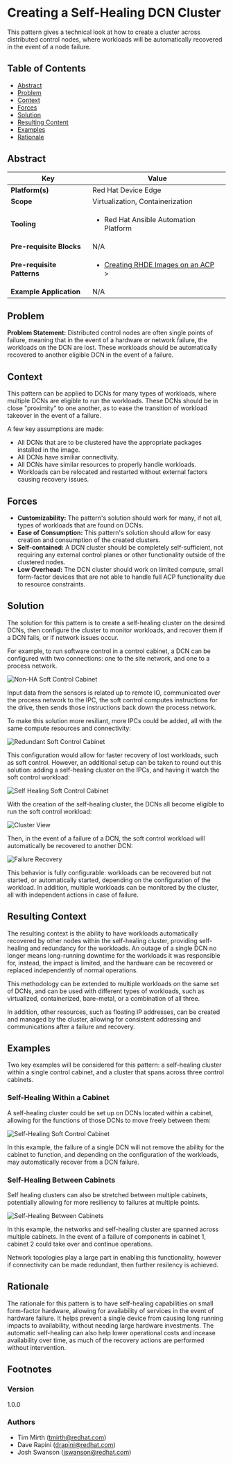 # Creating a Self-Healing DCN Cluster
This pattern gives a technical look at how to create a cluster across distributed control nodes, where workloads will be automatically recovered in the event of a node failure.

## Table of Contents
* [Abstract](#abstract)
* [Problem](#problem)
* [Context](#context)
* [Forces](#forces)
* [Solution](#solution)
* [Resulting Content](#resulting-context)
* [Examples](#examples)
* [Rationale](#rationale)

## Abstract
| Key | Value |
| --- | --- |
| **Platform(s)** | Red Hat Device Edge |
| **Scope** | Virtualization, Containerization |
| **Tooling** | <ul><li>Red Hat Ansible Automation Platform</li></ul> |
| **Pre-requisite Blocks** | N/A |
| **Pre-requisite Patterns** | <ul><li>[Creating RHDE Images on an ACP](../create-rhde-images-on-acp/README.md)</li>></ul> |
| **Example Application** | N/A |

## Problem
**Problem Statement:** Distributed control nodes are often single points of failure, meaning that in the event of a hardware or network failure, the workloads on the DCN are lost. These workloads should be automatically recovered to another eligible DCN in the event of a failure.

## Context
This pattern can be applied to DCNs for many types of workloads, where multiple DCNs are eligible to run the workloads. These DCNs should be in close "proximity" to one another, as to ease the transition of workload takeover in the event of a failure.

A few key assumptions are made:
- All DCNs that are to be clustered have the appropriate packages installed in the image.
- All DCNs have similiar connectivity.
- All DCNs have similar resources to properly handle workloads.
- Workloads can be relocated and restarted without external factors causing recovery issues.

## Forces
- **Customizability:** The pattern's solution should work for many, if not all, types of workloads that are found on DCNs.
- **Ease of Consumption:** This pattern's solution should allow for easy creation and consumption of the created clusters.
- **Self-contained:** A DCN cluster should be completely self-sufficient, not requiring any external control planes or other functionality outside of the clustered nodes.
- **Low Overhead:** The DCN cluster should work on limited compute, small form-factor devices that are not able to handle full ACP functionality due to resource constraints.

## Solution
The solution for this pattern is to create a self-healing cluster on the desired DCNs, then configure the cluster to monitor workloads, and recover them if a DCN fails, or if network issues occur.

For example, to run software control in a control cabinet, a DCN can be configured with two connections: one to the site network, and one to a process network.

![Non-HA Soft Control Cabinet](./.images/non-redundant-soft-control.png)

Input data from the sensors is related up to remote IO, communicated over the process network to the IPC, the soft control computes instructions for the drive, then sends those instructions back down the process network.

To make this solution more resiliant, more IPCs could be added, all with the same compute resources and connectivity:

![Redundant Soft Control Cabinet](./.images/redundant-soft-control.png)

This configuration would allow for faster recovery of lost workloads, such as soft control. However, an additional setup can be taken to round out this solution: adding a self-healing cluster on the IPCs, and having it watch the soft control workload:

![Self Healing Soft Control Cabinet](./.images/self-healing-soft-control.png)

With the creation of the self-healing cluster, the DCNs all become eligible to run the soft control workload:

![Cluster View](./.images/cluster-view.png)

Then, in the event of a failure of a DCN, the soft control workload will automatically be recovered to another DCN:

![Failure Recovery](./.images/failure-recovery.png)

This behavior is fully configurable: workloads can be recovered but not started, or automatically started, depending on the configuration of the workload. In addition, multiple workloads can be monitored by the cluster, all with independent actions in case of failure.


## Resulting Context
The resulting context is the ability to have workloads automatically recovered by other nodes within the self-healing cluster, providing self-healing and redundancy for the workloads. An outage of a single DCN no longer means long-running downtime for the workloads it was responsible for, instead, the impact is limited, and the hardware can be recovered or replaced independently of normal operations.

This methodology can be extended to multiple workloads on the same set of DCNs, and can be used with different types of workloads, such as virtualized, containerized, bare-metal, or a combination of all three.

In addition, other resources, such as floating IP addresses, can be created and managed by the cluster, allowing for consistent addressing and communications after a failure and recovery.

## Examples
Two key examples will be considered for this pattern: a self-healing cluster within a single control cabinet, and a cluster that spans across three control cabinets.

### Self-Healing Within a Cabinet
A self-healing cluster could be set up on DCNs located within a cabinet, allowing for the functions of those DCNs to move freely between them:

![Self-Healing Soft Control Cabinet](./.images/self-healing-soft-control.png)

In this example, the failure of a single DCN will not remove the ability for the cabinet to function, and depending on the configuration of the workloads, may automatically recover from a DCN failure.

### Self-Healing Between Cabinets
Self healing clusters can also be stretched between multiple cabinets, potentially allowing for more resiliency to failures at multiple points.

![Self-Healing Between Cabinets](./.images/self-healing-between-cabinets.png)

In this example, the networks and self-healing cluster are spanned across multiple cabinets. In the event of a failure of components in cabinet 1, cabinet 2 could take over and continue operations.

Network topologies play a large part in enabling this functionality, however if connectivity can be made redundant, then further resilency is achieved.

## Rationale
The rationale for this pattern is to have self-healing capabilities on small form-factor hardware, allowing for availability of services in the event of hardware failure. It helps prevent a single device from causing long running impacts to availability, without needing large hardware investments. The automatic self-healing can also help lower operational costs and incease availability over time, as much of the recovery actions are performed without intervention.

## Footnotes

### Version
1.0.0

### Authors
- Tim Mirth (tmirth@redhat.com)
- Dave Rapini (drapini@redhat.com)
- Josh Swanson (jswanson@redhat.com)
